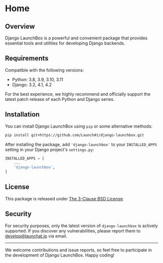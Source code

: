 # Home

## Overview

Django LaunchBox is a powerful and convenient package that provides essential tools and utilities for developing Django backends.

## Requirements

Compatible with the following versions:

* Python: 3.8, 3.9, 3.10, 3.11
* Django: 3.2, 4.1, 4.2

For the best experience, we highly recommend and officially support the latest patch release of each Python and Django series.

## Installation

You can install Django LaunchBox using `pip` or some alternative methods:

```sh
pip install git+https://github.com/LaunchAt/django-launchbox.git
```

After installing the package, add `'django-launchbox'` to your `INSTALLED_APPS` setting in your Django project's `settings.py`:

```python
INSTALLED_APPS = [
    ...
    'django-launchbox',
]
```

## License

This package is released under [The 3-Clause BSD License](https://github.com/LaunchAt/django-launchbox/blob/master/LICENSE).

## Security

For security purposes, only the latest version of `django-launchbox` is actively supported.
If you discover any vulnerabilities, please report them to [develop@launchat.jp](mailto:develop@launchat.jp) via email.

---

We welcome contributions and issue reports, so feel free to participate in the development of Django LaunchBox.
Happy coding!
